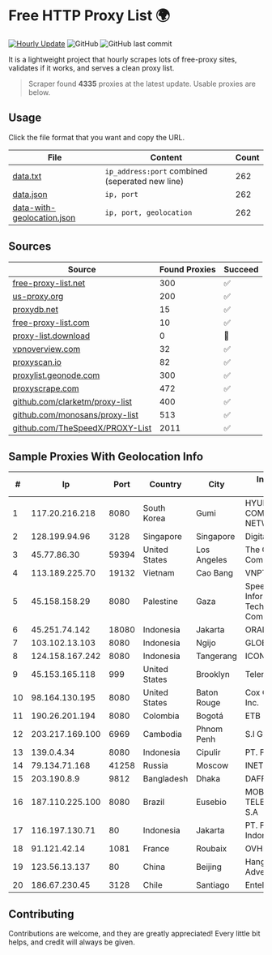 
# Free HTTP Proxy List 🌍

[![Hourly Update](https://github.com/mertguvencli/http-proxy-list/actions/workflows/main.yml/badge.svg?branch=main)](https://github.com/mertguvencli/http-proxy-list/actions/workflows/main.yml)
![GitHub](https://img.shields.io/github/license/mertguvencli/http-proxy-list)
![GitHub last commit](https://img.shields.io/github/last-commit/mertguvencli/http-proxy-list)

It is a lightweight project that hourly scrapes lots of free-proxy sites, validates if it works, and serves a clean proxy list.


> Scraper found **4335** proxies at the latest update. Usable proxies are below.

## Usage

Click the file format that you want and copy the URL.


|File|Content|Count|
|----|-------|-----|
|[data.txt](https://raw.githubusercontent.com/mertguvencli/http-proxy-list/main/proxy-list/data.txt)|`ip_address:port` combined (seperated new line)|262|
|[data.json](https://raw.githubusercontent.com/mertguvencli/http-proxy-list/main/proxy-list/data.json)|`ip, port`|262|
|[data-with-geolocation.json](https://raw.githubusercontent.com/mertguvencli/http-proxy-list/main/proxy-list/data-with-geolocation.json)|`ip, port, geolocation`|262|

## Sources

|Source|Found Proxies|Succeed|
|------|-------------|-------|
|[free-proxy-list.net](https://free-proxy-list.net)|300|✅|
|[us-proxy.org](https://www.us-proxy.org)|200|✅|
|[proxydb.net](http://proxydb.net)|15|✅|
|[free-proxy-list.com](https://free-proxy-list.com/?page=&port=&type%5B%5D=http&type%5B%5D=https&up_time=0&search=Search)|10|✅|
|[proxy-list.download](https://www.proxy-list.download/HTTP)|0|🚫|
|[vpnoverview.com](https://vpnoverview.com/privacy/anonymous-browsing/free-proxy-servers)|32|✅|
|[proxyscan.io](https://www.proxyscan.io)|82|✅|
|[proxylist.geonode.com](https://proxylist.geonode.com/api/proxy-list?limit=300&page=1&sort_by=lastChecked&sort_type=desc&protocols=http,https)|300|✅|
|[proxyscrape.com](https://api.proxyscrape.com/v2/?request=displayproxies&protocol=http&timeout=10000&country=all&ssl=all&anonymity=all)|472|✅|
|[github.com/clarketm/proxy-list](https://raw.githubusercontent.com/clarketm/proxy-list/master/proxy-list-raw.txt)|400|✅|
|[github.com/monosans/proxy-list](https://raw.githubusercontent.com/monosans/proxy-list/main/proxies/http.txt)|513|✅|
|[github.com/TheSpeedX/PROXY-List](https://raw.githubusercontent.com/TheSpeedX/PROXY-List/master/http.txt)|2011|✅|


## Sample Proxies With Geolocation Info

|#|Ip|Port|Country|City|Internet Service Provider|
|-|--|----|-------|----|-------------------------|
|1|117.20.216.218|8080|South Korea|Gumi|HYUNDAI COMMUNICATIONS & NETWORK|
|2|128.199.94.96|3128|Singapore|Singapore|DigitalOcean, LLC|
|3|45.77.86.30|59394|United States|Los Angeles|The Constant Company|
|4|113.189.225.70|19132|Vietnam|Cao Bang|VNPT|
|5|45.158.158.29|8080|Palestine|Gaza|SpeedClick for Information Technology and Communication Ltd|
|6|45.251.74.142|18080|Indonesia|Jakarta|ORANGE-ISP|
|7|103.102.13.103|8080|Indonesia|Ngijo|GLOBALMEDIANET|
|8|124.158.167.242|8080|Indonesia|Tangerang|ICON+|
|9|45.153.165.118|999|United States|Brooklyn|Telery Networks|
|10|98.164.130.195|8080|United States|Baton Rouge|Cox Communications Inc.|
|11|190.26.201.194|8080|Colombia|Bogotá|ETB - Colombia|
|12|203.217.169.100|6969|Cambodia|Phnom Penh|S.I Group|
|13|139.0.4.34|8080|Indonesia|Cipulir|PT. First Media, Tbk|
|14|79.134.71.168|41258|Russia|Moscow|INET|
|15|203.190.8.9|9812|Bangladesh|Dhaka|DAFFODILNET-SUB|
|16|187.110.225.100|8080|Brazil|Eusebio|MOB SERVICOS DE TELECOMUNICACOES S.A|
|17|116.197.130.71|80|Indonesia|Jakarta|PT. Fiber Networks Indonesia|
|18|91.121.42.14|1081|France|Roubaix|OVH SAS|
|19|123.56.13.137|80|China|Beijing|Hangzhou Alibaba Advertising Co|
|20|186.67.230.45|3128|Chile|Santiago|Entel Chile S.A.|



## Contributing

Contributions are welcome, and they are greatly appreciated! Every
little bit helps, and credit will always be given.

